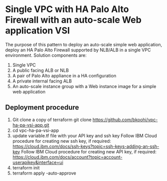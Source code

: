 # Single VPC with HA Palo Alto Firewall with an auto-scale Web application VSI
The purpose of this pattern to deploy an auto-scale simple web application, deploy an HA Palo Alto Firewall supported by NLB/ALB in a single VPC environment.
Solution components are:
1. Single VPC
2. A public facing ALB or NLB
3. A pair of Palo Alto appliance in a HA configuration
4. A private internal facing ALB
5. An auto-scale instance group with a Web instance image for a simple web application


## Deployment procedure
1. Git clone a copy of terraform
git clone https://github.com/bkoohi/vpc-ha-pa-vsi-app.git
2. cd vpc-ha-pa-vsi-app
3. update variable.tf file with your API key and ssh key
   Follow IBM Cloud procedure for creating new ssh key, if required: https://cloud.ibm.com/docs/ssh-keys?topic=ssh-keys-adding-an-ssh-key
   Follow IBM Cloud procedure for creating new API key, if required: https://cloud.ibm.com/docs/account?topic=account-userapikey&interface=ui
5. terraform init
6. terraform apply -auto-approve 
